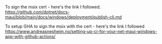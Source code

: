 To sign the msix cert - here's the link I followed.
https://github.com/dotnet/docs-maui/blob/main/docs/windows/deployment/publish-cli.md

To setup GHA to sign the msix with the cert - here's the link I followed
https://www.andreasnesheim.no/setting-up-ci-for-your-net-maui-windows-app-with-github-actions/
